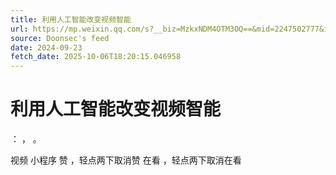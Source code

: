 ```yaml
---
title: 利用人工智能改变视频智能
url: https://mp.weixin.qq.com/s?__biz=MzkxNDM4OTM3OQ==&mid=2247502777&idx=4&sn=809ecaedc0627aeca7b6356c1fb2cf84
source: Doonsec's feed
date: 2024-09-23
fetch_date: 2025-10-06T18:20:15.046958
---
```


# 利用人工智能改变视频智能

：
，
。

视频
小程序
赞
，轻点两下取消赞
在看
，轻点两下取消在看